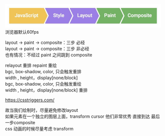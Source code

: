 ![](./1.png)
浏览器默认60fps

layout -> paint -> composite：三步 必经  
layout -> paint -> composite：三步 非必经  
也有情况：不经过 paint 之间跳到 composite  

relayout 重排  repaint 重绘  
bgc, box-shadow, color, 只会触发重排  
width , height，display[none/block]  
bgc, box-shadow, color, 只会触发重绘  
width , height，display[none/block]  重排  

https://csstriggers.com/

故当我们绘制时，尽量避免修改layout  
如果元素在一个独立的图层上面，transform cursor 他们非常优秀 直接到达 最后一步composite  
css 动画的时候尽量考虑 transform

